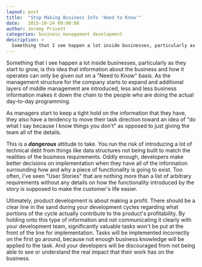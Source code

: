```yaml
---
layout: post
title:  "Stop Making Business Info 'Need to Know'"
date:   2015-10-24 09:00:00
author: Jeremy Privett
categories: business management development
description: >
  Something that I see happen a lot inside businesses, particularly as they start to grow, is this idea that information about the business and how it operates can only be given out on a "Need to Know" basis ...
---
```

Something that I see happen a lot inside businesses, particularly as they start to grow, is this idea that information about the business and how it operates can only be given out on a "Need to Know" basis. As the management structure for the company starts to expand and additional layers of middle management are introduced, less and less business information makes it down the chain to the people who are doing the actual day-to-day programming.

As managers start to keep a tight hold on the information that they have, they also have a tendency to move their task direction toward an idea of "do what I say because I know things you don't" as opposed to just giving the team all of the details.

This is a ***dangerous*** attitude to take. You run the risk of introducing a lot of technical debt from things like data structures not being built to match the realities of the business requirements. Oddly enough, developers make better decisions on implementation when they have all of the information surrounding how and why a piece of functionality is going to exist. Too often, I've seen "User Stories" that are nothing more than a list of arbitrary requirements without any details on how the functionality introduced by the story is supposed to make the customer's life easier.

Ultimately, product development is about making a profit. There should be a clear line in the sand during your development cycles regarding what portions of the cycle actually contribute to the product's profitability. By holding onto this type of information and not communicating it clearly with your development team, significantly valuable tasks won't be put at the front of the line for implementation. Tasks will be implemented incorrectly on the first go around, because not enough business knowledge will be applied to the task. And your developers will be discouraged from not being able to see or understand the real impact that their work has on the business.
